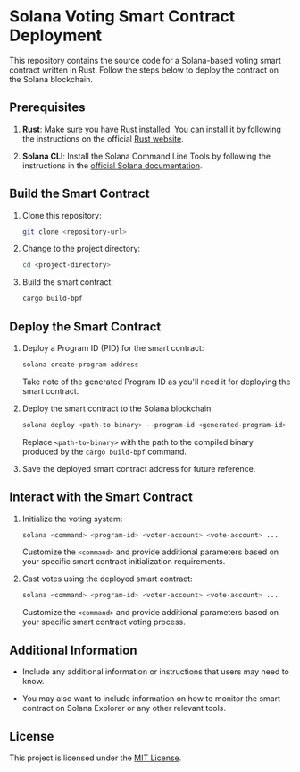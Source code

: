 # Solana Voting Smart Contract Deployment

This repository contains the source code for a Solana-based voting smart contract written in Rust. Follow the steps below to deploy the contract on the Solana blockchain.

## Prerequisites

1. **Rust**: Make sure you have Rust installed. You can install it by following the instructions on the official [Rust website](https://www.rust-lang.org/).

2. **Solana CLI**: Install the Solana Command Line Tools by following the instructions in the [official Solana documentation](https://docs.solana.com/cli/install-solana-cli-tools).

## Build the Smart Contract

1. Clone this repository:

    ```bash
    git clone <repository-url>
    ```

2. Change to the project directory:

    ```bash
    cd <project-directory>
    ```

3. Build the smart contract:

    ```bash
    cargo build-bpf
    ```

## Deploy the Smart Contract

1. Deploy a Program ID (PID) for the smart contract:

    ```bash
    solana create-program-address
    ```

   Take note of the generated Program ID as you'll need it for deploying the smart contract.

2. Deploy the smart contract to the Solana blockchain:

    ```bash
    solana deploy <path-to-binary> --program-id <generated-program-id>
    ```

   Replace `<path-to-binary>` with the path to the compiled binary produced by the `cargo build-bpf` command.

3. Save the deployed smart contract address for future reference.

## Interact with the Smart Contract

1. Initialize the voting system:

    ```bash
    solana <command> <program-id> <voter-account> <vote-account> ...
    ```

   Customize the `<command>` and provide additional parameters based on your specific smart contract initialization requirements.

2. Cast votes using the deployed smart contract:

    ```bash
    solana <command> <program-id> <voter-account> <vote-account> ...
    ```

   Customize the `<command>` and provide additional parameters based on your specific smart contract voting process.

## Additional Information

- Include any additional information or instructions that users may need to know.

- You may also want to include information on how to monitor the smart contract on Solana Explorer or any other relevant tools.

## License

This project is licensed under the [MIT License](LICENSE).

